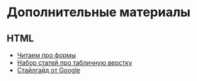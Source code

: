 # Дополнительные материалы

## HTML

* [Читаем про формы](https://webref.ru/course/html-content/forms)
* [Набор статей про табличную верстку](http://htmlbook.ru/content/tablichnaya-verstka)
* [Стайлгайд от Google](https://habrahabr.ru/post/143452/)



